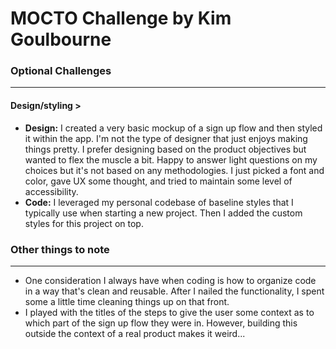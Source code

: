 # MOCTO Challenge by Kim Goulbourne

### Optional Challenges
---

#### **Design/styling** >

- **Design:** I created a very basic mockup of a sign up flow and then styled it within the app. I'm not the type of designer that just enjoys making things pretty. I prefer designing based on the product objectives but wanted to flex the muscle a bit. Happy to answer light questions on my choices but it's not based on any methodologies. I just picked a font and color, gave UX some thought, and tried to maintain some level of accessibility.
- **Code:** I leveraged my personal codebase of baseline styles that I typically use when starting a new project. Then I added the custom styles for this project on top. 

### Other things to note
---

- One consideration I always have when coding is how to organize code in a way that's clean and reusable. After I nailed the functionality, I spent some a little time cleaning things up on that front.
- I played with the titles of the steps to give the user some context as to which part of the sign up flow they were in. However, building this outside the context of a real product makes it weird...